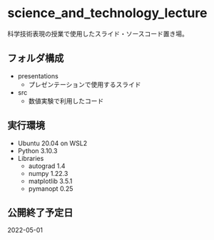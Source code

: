 # science_and_technology_lecture
科学技術表現の授業で使用したスライド・ソースコード置き場。

## フォルダ構成
- presentations
  - プレゼンテーションで使用するスライド
- src
  - 数値実験で利用したコード

## 実行環境
- Ubuntu 20.04 on WSL2
- Python 3.10.3
- Libraries
  - autograd 1.4
  - numpy 1.22.3
  - matplotlib 3.5.1
  - pymanopt 0.25    
## 公開終了予定日
2022-05-01 
